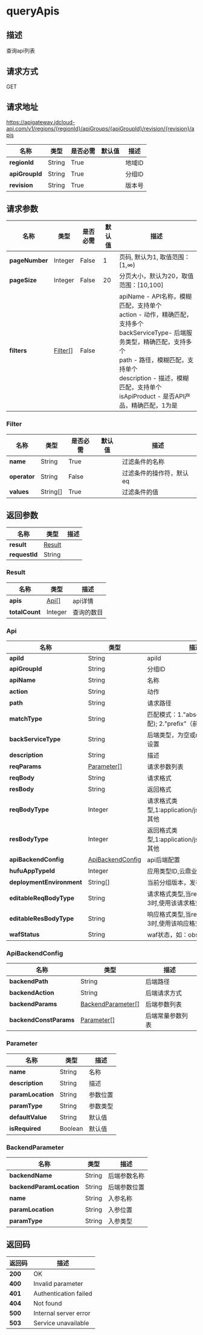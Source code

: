 # queryApis


## 描述
查询api列表

## 请求方式
GET

## 请求地址
https://apigateway.jdcloud-api.com/v1/regions/{regionId}/apiGroups/{apiGroupId}/revision/{revision}/apis

|名称|类型|是否必需|默认值|描述|
|---|---|---|---|---|
|**regionId**|String|True| |地域ID|
|**apiGroupId**|String|True| |分组ID|
|**revision**|String|True| |版本号|

## 请求参数
|名称|类型|是否必需|默认值|描述|
|---|---|---|---|---|
|**pageNumber**|Integer|False|1|页码, 默认为1, 取值范围：[1,∞)|
|**pageSize**|Integer|False|20|分页大小，默认为20，取值范围：[10,100]|
|**filters**|[Filter[]](queryapis#filter)|False| |apiName - API名称，模糊匹配，支持单个<br>action - 动作，精确匹配，支持多个<br>backServiceType- 后端服务类型，精确匹配，支持多个<br>path - 路径，模糊匹配，支持单个<br>description - 描述，模糊匹配，支持单个<br>isApiProduct - 是否API产品，精确匹配，1为是<br>|

### <div id="filter">Filter</div>
|名称|类型|是否必需|默认值|描述|
|---|---|---|---|---|
|**name**|String|True| |过滤条件的名称|
|**operator**|String|False| |过滤条件的操作符，默认eq|
|**values**|String[]|True| |过滤条件的值|

## 返回参数
|名称|类型|描述|
|---|---|---|
|**result**|[Result](queryapis#result)| |
|**requestId**|String| |

### <div id="result">Result</div>
|名称|类型|描述|
|---|---|---|
|**apis**|[Api[]](queryapis#api)|api详情|
|**totalCount**|Integer|查询的数目|
### <div id="api">Api</div>
|名称|类型|描述|
|---|---|---|
|**apiId**|String|apiId|
|**apiGroupId**|String|分组ID|
|**apiName**|String|名称|
|**action**|String|动作|
|**path**|String|请求路径|
|**matchType**|String|匹配模式：1."absolute"(绝对匹配); 2."prefix"（前缀匹配）;|
|**backServiceType**|String|后端类型，为空或null时前端显示未设置|
|**description**|String|描述|
|**reqParams**|[Parameter[]](queryapis#parameter)|请求参数列表|
|**reqBody**|String|请求格式|
|**resBody**|String|返回格式|
|**reqBodyType**|Integer|请求格式类型,1:application/json,2:text/xml,3:其他|
|**resBodyType**|Integer|返回格式类型,1:application/json,2:text/xml,3:其他|
|**apiBackendConfig**|[ApiBackendConfig](queryapis#apibackendconfig)|api后端配置|
|**hufuAppTypeId**|Integer|应用类型ID,云鼎业务线专用|
|**deploymentEnvironment**|String[]|当前分组版本，发布的环境信息|
|**editableReqBodyType**|String|请求格式类型,当reqBodyType等于3时,使用该请求格式类型|
|**editableResBodyType**|String|响应格式类型,当resBodyType等于3时,使用该响应格式类型|
|**wafStatus**|String|waf状态，如：observe,deny,off|
### <div id="apibackendconfig">ApiBackendConfig</div>
|名称|类型|描述|
|---|---|---|
|**backendPath**|String|后端路径|
|**backendAction**|String|后端请求方式|
|**backendParams**|[BackendParameter[]](queryapis#backendparameter)|后端参数列表|
|**backendConstParams**|[Parameter[]](queryapis#parameter)|后端常量参数列表|
### <div id="parameter">Parameter</div>
|名称|类型|描述|
|---|---|---|
|**name**|String|名称|
|**description**|String|描述|
|**paramLocation**|String|参数位置|
|**paramType**|String|参数类型|
|**defaultValue**|String|默认值|
|**isRequired**|Boolean|默认值|
### <div id="backendparameter">BackendParameter</div>
|名称|类型|描述|
|---|---|---|
|**backendName**|String|后端参数名称|
|**backendParamLocation**|String|后端参数位置|
|**name**|String|入参名称|
|**paramLocation**|String|入参位置|
|**paramType**|String|入参类型|

## 返回码
|返回码|描述|
|---|---|
|**200**|OK|
|**400**|Invalid parameter|
|**401**|Authentication failed|
|**404**|Not found|
|**500**|Internal server error|
|**503**|Service unavailable|
